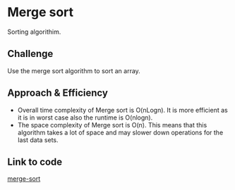 # Merge sort
Sorting algorithim.

## Challenge
Use the merge sort algorithm to sort an array.

## Approach & Efficiency
- Overall time complexity of Merge sort is O(nLogn). It is more efficient as it is in worst case also the runtime is O(nlogn).
- The space complexity of Merge sort is O(n). This means that this algorithm takes a lot of space and may slower down operations for the last data sets.


## Link to code
[merge-sort](./merge-sort.js)
